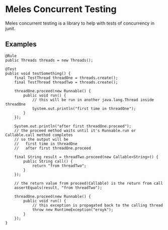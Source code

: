 Meles Concurrent Testing
========================

Meles concurrent testing is a library to help with tests of concurrency in junit.

Examples
--------

    @Rule
    public Threads threads = new Threads();

    @Test
    public void testSomething() {
        final TestThread threadOne = threads.create();
        final TestThread threadTwo = threads.create();

        threadOne.proceed(new Runnable() {
            public void run() {
                // this will be run in another java.lang.Thread inside threadOne
                System.out.println("first time in threadOne");
            }
        });

        System.out.println("after first threadOne.proceed");
        // the proceed method waits until it's Runnable.run or Callable.call method completes
        // so the output will be
        //   first time in threadOne
        //   after first threadOne.proceed

        final String result = threadTwo.proceed(new Callable<String>() {
            public String call() {
                return "from threadTwo";
            }
        });

        // the return value from proceed(Callable) is the return from call
        assertEquals(result, "from threadTwo");

        threadOne.proceed(new Runnable() {
            public void run() {
                // this exception is propagated back to the calling thread
                throw new RuntimeException("eroyk");
            }
        });
    }